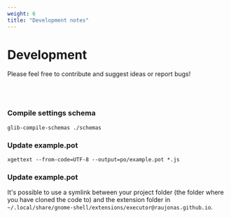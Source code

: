 ```yaml
---
weight: 6
title: "Development notes"
--- 
```


# **Development**

Please feel free to contribute and suggest ideas or report bugs!
 
<br/><br/>

### **Compile settings schema**
`glib-compile-schemas ./schemas`
### **Update example.pot**
`xgettext --from-code=UTF-8 --output=po/example.pot *.js`
### **Update example.pot**
It's possible to use a symlink between your project folder (the folder where you have cloned the code to) and the extension folder in `~/.local/share/gnome-shell/extensions/executor@raujonas.github.io`.